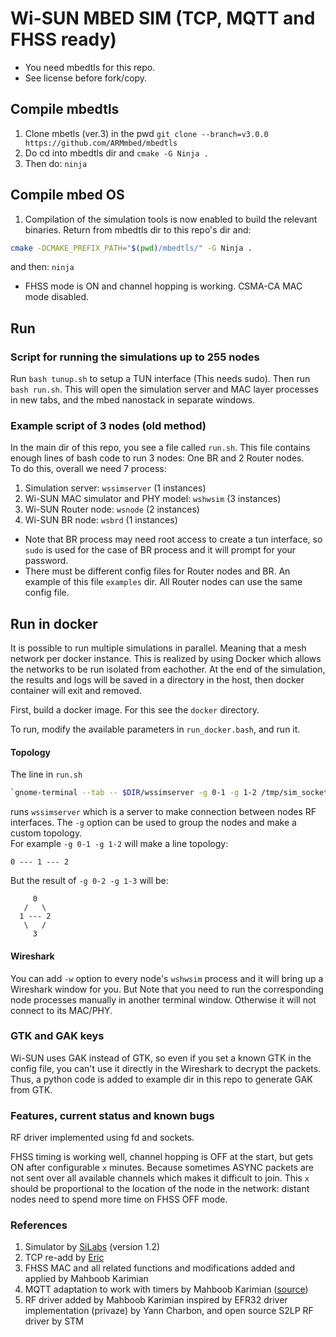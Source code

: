# Wi-SUN MBED SIM (TCP, MQTT and FHSS ready)

* You need mbedtls for this repo.
* See license before fork/copy.

## Compile mbedtls

1) Clone mbetls (ver.3) in the pwd `git clone --branch=v3.0.0 https://github.com/ARMmbed/mbedtls`
2) Do cd into mbedtls dir and `cmake -G Ninja .`
3) Then do: `ninja`

## Compile mbed OS

1) Compilation of the simulation tools is now enabled to build the relevant binaries. Return from mbedtls dir to this repo's dir and:

```bash
cmake -DCMAKE_PREFIX_PATH="$(pwd)/mbedtls/" -G Ninja .
```

and then: `ninja`

* FHSS mode is ON and channel hopping is working. CSMA-CA MAC mode disabled.

## Run

### Script for running the simulations up to 255 nodes

Run `bash tunup.sh` to setup a TUN interface (This needs sudo). Then run `bash run.sh`. This will open the simulation server and MAC layer processes in new tabs, and the mbed nanostack in separate windows.

### Example script of 3 nodes (old method)

In the main dir of this repo, you see a file called `run.sh`. This file contains enough lines of bash code to run 3 nodes: One BR and 2 Router nodes.\
To do this, overall we need 7 process:

1) Simulation server: `wssimserver` (1 instances)
2) Wi-SUN MAC simulator and PHY model: `wshwsim` (3 instances)
3) Wi-SUN Router node: `wsnode` (2 instances)
4) Wi-SUN BR node: `wsbrd` (1 instances)

* Note that BR process may need root access to create a tun interface, so `sudo` is used for the case of BR process and it will prompt for your password.
* There must be different config files for Router nodes and BR. An example of this file `examples` dir. All Router nodes can use the same config file.

## Run in docker

It is possible to run multiple simulations in parallel. Meaning that a mesh network per docker instance. This is realized by using Docker which allows the networks to be run isolated from eachother. At the end of the simulation, the results and logs will be saved in a directory in the host, then docker container will exit and removed.

First, build a docker image. For this see the `docker` directory.

To run, modify the available parameters in `run_docker.bash`, and run it.


#### Topology

The line in `run.sh`

```bash
`gnome-terminal --tab -- $DIR/wssimserver -g 0-1 -g 1-2 /tmp/sim_socket --dump`
```

runs `wssimserver` which is a server to make connection between nodes RF interfaces. The `-g` option can be used to group the nodes and make a custom topology.\
For example `-g 0-1 -g 1-2` will make a line topology:

```text
0 --- 1 --- 2
```

But the result of `-g 0-2 -g 1-3` will be:

```text
     0
   /   \
  1 --- 2
   \   /
     3
```

#### Wireshark

You can add `-w` option to every node's `wshwsim` process and it will bring up a Wireshark window for you. But Note that you need to run the corresponding node processes manually in another terminal window. Otherwise it will not connect to its MAC/PHY.

### GTK and GAK keys

Wi-SUN uses GAK instead of GTK, so even if you set a known GTK in the config file, you can't use it directly in the Wireshark to decrypt the packets. Thus, a python code is added to example dir in this repo to generate GAK from GTK.

### Features, current status and known bugs

RF driver implemented using fd and sockets.

FHSS timing is working well, channel hopping is OFF at the start, but gets ON after configurable `x` minutes. Because sometimes ASYNC packets are not sent over all available channels which makes it difficult to join. This `x` should be proportional to the location of the node in the network: distant nodes need to spend more time on FHSS OFF mode.


### References

1. Simulator by [SiLabs](https://github.com/SiliconLabs/wisun-br-linux) (version 1.2)
2. TCP re-add by [Eric](https://github.com/ercclpn)
3. FHSS MAC and all related functions and modifications added and applied by Mahboob Karimian
4. MQTT adaptation to work with timers by Mahboob Karimian ([source](https://github.com/eclipse/paho.mqtt.embedded-c))
5. RF driver added by Mahboob Karimian inspired by EFR32 driver implementation (privaze) by Yann Charbon, and open source S2LP RF driver by STM
